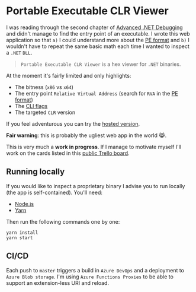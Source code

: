 # Portable Executable CLR Viewer

I was reading through the second chapter of [Advanced .NET Debugging][advanced-dotnet-debugging-book] and didn't manage to find the entry point of an executable. I wrote this web application so that `a)` I could understand more about the [PE format][pe-format] and `b)` I wouldn't have to repeat the same basic math each time I wanted to inspect a `.NET` `DLL`.

> `Portable Executable CLR Viewer` is a hex viewer for `.NET` binaries.

At the moment it's fairly limited and only highlights:

- The bitness (`x86` vs `x64`)
- The entry point `Relative Virtual Address` (search for `RVA` in the [PE format][pe-format])
- The [CLI flags][cli-flags]
- The targeted `CLR` version

If you feel adventurous you can try the [hosted version][pe-clr-viewer].

**Fair warning**: this is probably the ugliest web app in the world :joy_cat:.

This is very much a **work in progress**. If I manage to motivate myself I'll work on the cards listed in this [public Trello board][trello-board].

## Running locally

If you would like to inspect a proprietary binary I advise you to run locally (the app is self-contained). You'll need:

- [Node.js][node-js]
- [Yarn][yarn]

Then run the following commands one by one:

```shell
yarn install
yarn start
```

## CI/CD

Each push to `master` triggers a build in `Azure DevOps` and a deployment to `Azure Blob storage`. I'm using `Azure Functions Proxies` to be able to support an extension-less URI and reload.

[advanced-dotnet-debugging-book]: https://www.goodreads.com/book/show/7306509-advanced-net-debugging
[pe-format]: https://msdn.microsoft.com/library/windows/desktop/ms680547(v=vs.85).aspx
[pe-clr-viewer]: https://peclrviewer.azurewebsites.net/
[trello-board]: https://trello.com/b/7b21MQqD/pe-clr-viewer
[node-js]: https://nodejs.org/en/download/
[yarn]: https://yarnpkg.com/lang/en/docs/install/
[cli-flags]: http://source.roslyn.codeplex.com/#System.Reflection.Metadata/System/Reflection/PortableExecutable/CorFlags.cs,1b8345c412a0a995
